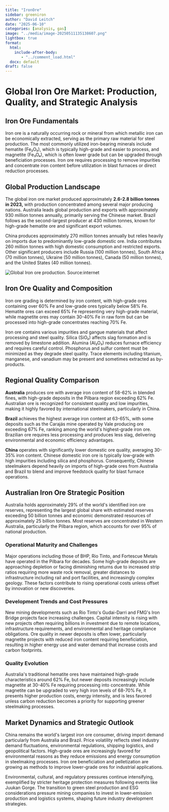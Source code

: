 ```yaml
---
title: "IronOre"
sidebar: greeniron
author: "David Leitch"
date: "2025-06-10"
categories: [analysis, gas]
image: "../media/image-20250511135138607.png"
lightbox: true
format:
  html:
    include-after-body:
       - "../comment_load.html"
  docx: default
draft: false
---
```




# Global Iron Ore Market: Production, Quality, and Strategic Analysis

## Iron Ore Fundamentals

Iron ore is a naturally occurring rock or mineral from which metallic iron can be economically extracted, serving as the primary raw material for steel production. The most commonly utilized iron-bearing minerals include hematite (Fe₂O₃), which is typically high-grade and easier to process, and magnetite (Fe₃O₄), which is often lower grade but can be upgraded through beneficiation processes. Iron ore requires processing to remove impurities and concentrate iron content before utilization in blast furnaces or direct reduction processes.

## Global Production Landscape

The global iron ore market produced approximately **2.6-2.8 billion tonnes in 2023,** with production concentrated among several major producing nations. Australia leads global production and exports with approximately 930 million tonnes annually, primarily serving the Chinese market. Brazil follows as the second-largest producer at 430 million tonnes, known for high-grade hematite ore and significant export volumes.

China produces approximately 270 million tonnes annually but relies heavily on imports due to predominantly low-grade domestic ore. India contributes 260 million tonnes with high domestic consumption and restricted exports. Other significant producers include Russia (100 million tonnes), South Africa (70 million tonnes), Ukraine (50 million tonnes), Canada (50 million tonnes), and the United States (40 million tonnes).

![Global Iron ore production. Source:internet](../media/image-20250603111801554.png)

## Iron Ore Quality and Composition

Iron ore grading is determined by iron content, with high-grade ores containing over 60% Fe and low-grade ores typically below 58% Fe. Hematite ores can exceed 65% Fe representing very high-grade material, while magnetite ores may contain 30-40% Fe in raw form but can be processed into high-grade concentrates reaching 70% Fe.

Iron ore contains various impurities and gangue materials that affect processing and steel quality. Silica (SiO₂) affects slag formation and is removed by limestone addition. Alumina (Al₂O₃) reduces furnace efficiency and requires careful control. Phosphorus and sulfur content must be minimized as they degrade steel quality. Trace elements including titanium, manganese, and vanadium may be present and sometimes extracted as by-products.

## Regional Quality Comparison

**Australia** produces ore with average iron content of 58-62% in blended fines, with high-grade deposits in the Pilbara region exceeding 62% Fe. Australian ore is recognized for consistent quality and low impurities, making it highly favored by international steelmakers, particularly in China.

**Brazil** achieves the highest average iron content at 63-65%, with some deposits such as the Carajás mine operated by Vale producing ore exceeding 67% Fe, ranking among the world's highest-grade iron ore. Brazilian ore requires less processing and produces less slag, delivering environmental and economic efficiency advantages.

**China** operates with significantly lower domestic ore quality, averaging 30-35% iron content. Chinese domestic iron ore is typically low-grade with high impurities including silica and phosphorus. Consequently, Chinese steelmakers depend heavily on imports of high-grade ores from Australia and Brazil to blend and improve feedstock quality for blast furnace operations.

## Australian Iron Ore Strategic Position

Australia holds approximately 29% of the world's identified iron ore reserves, representing the largest global share with estimated reserves exceeding 50 billion tonnes and economic demonstrated resources of approximately 25 billion tonnes. Most reserves are concentrated in Western Australia, particularly the Pilbara region, which accounts for over 95% of national production.

### Operational Maturity and Challenges

Major operations including those of BHP, Rio Tinto, and Fortescue Metals have operated in the Pilbara for decades. Some high-grade deposits are approaching depletion or facing diminishing returns due to increased strip ratios requiring more waste rock removal, greater distances to infrastructure including rail and port facilities, and increasingly complex geology. These factors contribute to rising operational costs unless offset by innovation or new discoveries.

### Development Trends and Cost Pressures

New mining developments such as Rio Tinto's Gudai-Darri and FMG's Iron Bridge projects face increasing challenges. Capital intensity is rising with new projects often requiring billions in investment due to remote locations, infrastructure requirements, and environmental and heritage compliance obligations. Ore quality in newer deposits is often lower, particularly magnetite projects with reduced iron content requiring beneficiation, resulting in higher energy use and water demand that increase costs and carbon footprints.

### Quality Evolution

Australia's traditional hematite ores have maintained high-grade characteristics around 62% Fe, but newer deposits increasingly include magnetite at 30-40% Fe requiring processing into concentrate. While magnetite can be upgraded to very high iron levels of 68-70% Fe, it presents higher production costs, energy intensity, and is less favored unless carbon reduction becomes a priority for supporting greener steelmaking processes.

## Market Dynamics and Strategic Outlook

China remains the world's largest iron ore consumer, driving import demand particularly from Australia and Brazil. Price volatility reflects steel industry demand fluctuations, environmental regulations, shipping logistics, and geopolitical factors. High-grade ores are increasingly favored for environmental reasons as they reduce emissions and energy consumption in steelmaking processes. Iron ore beneficiation and pelletization are growing as methods to improve lower-grade ores for industrial applications.

Environmental, cultural, and regulatory pressures continue intensifying, exemplified by stricter heritage protection measures following events like Juukan Gorge. The transition to green steel production and ESG considerations pressure mining companies to invest in lower-emission production and logistics systems, shaping future industry development strategies.
